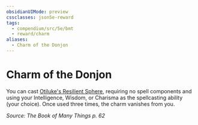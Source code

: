 ```yaml
---
obsidianUIMode: preview
cssclasses: json5e-reward
tags:
  - compendium/src/5e/bmt
  - reward/charm
aliases:
  - Charm of the Donjon
---
```

# Charm of the Donjon

You can cast [Otiluke's Resilient Sphere](2-Mechanics/CLI/spells/otilukes-resilient-sphere.md), requiring no spell components and using your Intelligence, Wisdom, or Charisma as the spellcasting ability (your choice). Once used three times, the charm vanishes from you.

*Source: The Book of Many Things p. 62*